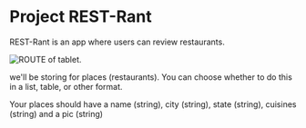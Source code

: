 # Project REST-Rant

REST-Rant is an app where users can review restaurants.


![ROUTE of tablet.](https://file%2B.vscode-resource.vscode-cdn.net/Users/saiboubalo/Documents/project-REST-rant/Screenshot%202023-03-22%20at%201.37.39%20PM.png?version%3D1679511410397)


we'll be storing for places (restaurants). You can choose whether to do this in a list, table, or other format.

Your places should have a name (string), city (string), state (string), cuisines (string) and a pic (string)

